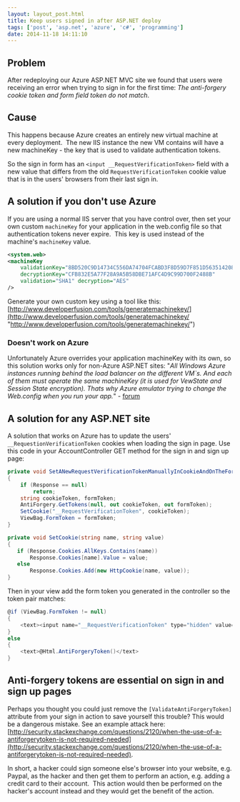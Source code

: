 ```yaml
---
layout: layout_post.html
title: Keep users signed in after ASP.NET deploy
tags: ['post', 'asp.net', 'azure', 'c#', 'programming']
date: 2014-11-18 14:11:10
---
```


## Problem
After redeploying our Azure ASP.NET MVC site we found that users were receiving an error when trying to sign in for the first time: _The anti-forgery cookie token and form field token do not match_.

## Cause
This happens because Azure creates an entirely new virtual machine at every deployment.  The new IIS instance the new VM contains will have a new machineKey - the key that is used to validate authentication tokens.

So the sign in form has an `<input __RequestVerificationToken>` field with a new value that differs from the old `RequestVerificationToken` cookie value that is in the users' browsers from their last sign in.

## A solution if you don't use Azure
If you are using a normal IIS server that you have control over, then set your own custom `machineKey` for your application in the web.config file so that authentication tokens never expire.  This key is used instead of the machine's `machineKey` value.

```xml
<system.web>
<machineKey
	validationKey="8BD520C9D14734C556DA74704FCABD3F8D59D7F851D563514208A86511884E"
	decryptionKey="CFB832E5A77F28A9A5B58DBE71AFC4D9C99D700F2488B"
	validation="SHA1" decryption="AES"
/>
```

Generate your own custom key using a tool like this: [http://www.developerfusion.com/tools/generatemachinekey/](http://www.developerfusion.com/tools/generatemachinekey/ "http://www.developerfusion.com/tools/generatemachinekey/")

### Doesn't work on Azure
Unfortunately Azure overrides your application machineKey with its own, so this solution works only for non-Azure ASP.NET sites: "_All Windows Azure instances running behind the load balancer on the different VM`s. And each of them must operate the same machineKey (it is used for VewState and Session State encryption). Thats why Azure emulator trying to change the Web.config when you run your app._" - [forum](https://social.msdn.microsoft.com/Forums/azure/en-US/2779cf87-7389-4293-a790-0f21cfd03dc3/machinekey-gets-automatically-inserted-into-webconfig-when-debugging-in-azure-emulator?forum=windowsazuredevelopment)

## A solution for any ASP.NET site
A solution that works on Azure has to update the users' `__RequestionVerificationToken` cookies when loading the sign in page. Use this code in your AccountController GET method for the sign in and sign up page:

```csharp
private void SetANewRequestVerificationTokenManuallyInCookieAndOnTheForm()
{
    if (Response == null)
        return;
    string cookieToken, formToken;
    AntiForgery.GetTokens(null, out cookieToken, out formToken);
    SetCookie("__RequestVerificationToken", cookieToken);
    ViewBag.FormToken = formToken;
}

private void SetCookie(string name, string value)
{
   if (Response.Cookies.AllKeys.Contains(name))
       Response.Cookies[name].Value = value;
   else
       Response.Cookies.Add(new HttpCookie(name, value));
}
```

Then in your view add the form token you generated in the controller so the token pair matches:

```csharp
@if (ViewBag.FormToken != null)
{
    <text><input name="__RequestVerificationToken" type="hidden" value="@ViewBag.FormToken" /></text>
}
else
{
    <text>@Html.AntiForgeryToken()</text>
}
```

## Anti-forgery tokens are essential on sign in and sign up pages
Perhaps you thought you could just remove the `[ValidateAntiForgeryToken]` attribute from your sign in action to save yourself this trouble? This would be a dangerous mistake. See an example attack here: [http://security.stackexchange.com/questions/2120/when-the-use-of-a-antiforgerytoken-is-not-required-needed](http://security.stackexchange.com/questions/2120/when-the-use-of-a-antiforgerytoken-is-not-required-needed).

In short, a hacker could sign someone else's browser into your website, e.g. Paypal, as the hacker and then get them to perform an action, e.g. adding a credit card to their account.  This action would then be performed on the hacker's account instead and they would get the benefit of the action.
